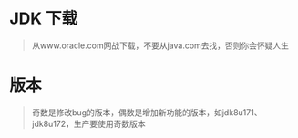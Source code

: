 # JDK 下载

>从www.oracle.com网战下载，不要从java.com去找，否则你会怀疑人生

# 版本
>奇数是修改bug的版本，偶数是增加新功能的版本，如jdk8u171、jdk8u172，生产要使用奇数版本

